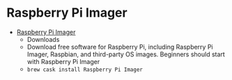 # Raspberry Pi Imager
- [Raspberry Pi Imager](https://www.raspberrypi.org/downloads/)
  -  Downloads
  - Download free software for Raspberry Pi, including Raspberry Pi Imager, Raspbian, and third-party OS images. Beginners should start with Raspberry Pi Imager
  - `brew cask install Raspberry Pi Imager`
